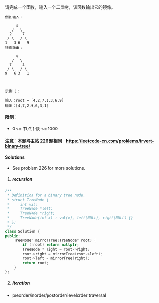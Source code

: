 请完成一个函数，输入一个二叉树，该函数输出它的镜像。

```
例如输入：

     4
   /   \
  2     7
 / \   / \
1   3 6   9
镜像输出：

     4
   /   \
  7     2
 / \   / \
9   6 3   1

 

示例 1：

输入：root = [4,2,7,1,3,6,9]
输出：[4,7,2,9,6,3,1]
```

 

#### 限制：

- 0 <= 节点个数 <= 1000

#### 注意：本题与主站 226 题相同：https://leetcode-cn.com/problems/invert-binary-tree/


#### Solutions

- See problem 226 for more solutions.

1. ##### recursion

```c++
/**
 * Definition for a binary tree node.
 * struct TreeNode {
 *     int val;
 *     TreeNode *left;
 *     TreeNode *right;
 *     TreeNode(int x) : val(x), left(NULL), right(NULL) {}
 * };
 */
class Solution {
public:
    TreeNode* mirrorTree(TreeNode* root) {
        if (!root) return nullptr;
        TreeNode * right = root->right;
        root->right = mirrorTree(root->left);
        root->left = mirrorTree(right);
        return root;
    }
};
```

2. ##### iteration

- preorder/inorder/postorder/levelorder traversal